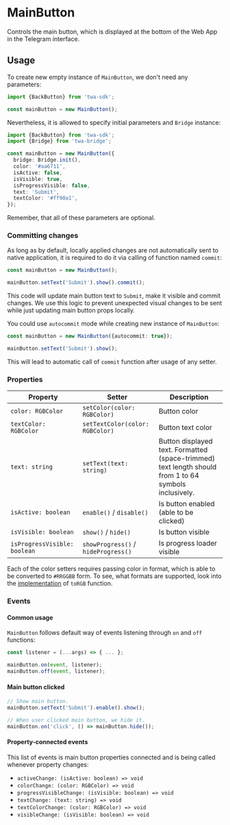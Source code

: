 # MainButton

Controls the main button, which is displayed at the bottom of the Web App in the
Telegram interface.

## Usage

To create new empty instance of `MainButton`, we don't need any parameters:

```typescript
import {BackButton} from 'twa-sdk';

const mainButton = new MainButton();
```

Nevertheless, it is allowed to specify initial parameters and `Bridge` instance:

```typescript
import {BackButton} from 'twa-sdk';
import {Bridge} from 'twa-bridge';

const mainButton = new MainButton({
  bridge: Bridge.init(),
  color: '#aa6711',
  isActive: false,
  isVisible: true,
  isProgressVisible: false,
  text: 'Submit',
  textColor: '#ff90a1',
});
```

Remember, that all of these parameters are optional.

### Committing changes

As long as by default, locally applied changes are not automatically sent to
native application, it is required to do it via calling of function
named `commit`:

```typescript
const mainButton = new MainButton();

mainButton.setText('Submit').show().commit();
```

This code will update main button text to `Submit`, make it visible
and commit changes. We use this logic to prevent unexpected visual changes
to be sent while just updating main button props locally.

You could use `autocommit` mode while creating new instance of `MainButton`:

```typescript
const mainButton = new MainButton({autocommit: true});

mainButton.setText('Submit').show();
```

This will lead to automatic call of `commit` function after usage of any
setter.

### Properties

| Property                     | Setter                              | Description                                                                                           |
|------------------------------|-------------------------------------|-------------------------------------------------------------------------------------------------------|
| `color: RGBColor`            | `setColor(color: RGBColor)`         | Button color                                                                                          |
| `textColor: RGBColor`        | `setTextColor(color: RGBColor)`     | Button text color                                                                                     |
| `text: string`               | `setText(text: string)`             | Button displayed text. Formatted (space-trimmed) text length should from 1 to 64 symbols inclusively. |
| `isActive: boolean`          | `enable()` / `disable()`            | Is button enabled (able to be clicked)                                                                |
| `isVisible: boolean`         | `show()` / `hide()`                 | Is button visible                                                                                     |
| `isProgressVisible: boolean` | `showProgress()` / `hideProgress()` | Is progress loader visible                                                                            |

Each of the color setters requires passing color in format, which is able to be
converted to `#RRGGBB` form. To see, what formats are supported, look into
the [implementation](https://github.com/Telegram-Web-Apps/core/blob/master/src/colors/rgb.ts)
of `toRGB` function.

### Events

#### Common usage

`MainButton` follows default way of events listening through `on` and `off`
functions:

```typescript
const listener = (...args) => { ... };

mainButton.on(event, listener);
mainButton.off(event, listener);
```

#### Main button clicked

```typescript
// Show main button.
mainButton.setText('Submit').enable().show();

// When user clicked main button, we hide it.
mainButton.on('click', () => mainButton.hide());
```

#### Property-connected events

This list of events is main button properties connected and is being called
whenever property changes:

- `activeChange: (isActive: boolean) => void`
- `colorChange: (color: RGBColor) => void`
- `progressVisibleChange: (isVisible: boolean) => void`
- `textChange: (text: string) => void`
- `textColorChange: (color: RGBColor) => void`
- `visibleChange: (isVisible: boolean) => void`

